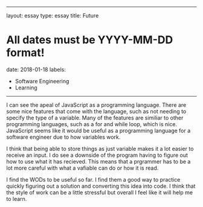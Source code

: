
---
layout: essay
type: essay
title: Future
# All dates must be YYYY-MM-DD format!
date: 2018-01-18
labels:
  - Software Engineering
  - Learning
---
I can see the apeal of JavaScript as a programming language. There are some nice features that come with the language, such as not needing to specify the type of a variable. Many of the features are similiar to other programming languages, such as a for and while loop, which is nice. JavaScript seems like it would be useful as a programming language for a software engineer due to how variables work.

I think that being able to store things as just variable makes it a lot easier to receive an input. I do see a downside of the program having to figure out how to use what it has recieved. This means that a prgrammer has to be a lot more careful with what a vafiable can do or how it is read.

I find the WODs to be useful so far. I find them a good way to practice quickly figuring out a solution and converting this idea into code. I think that the style of work can be a little stressful but overall I feel like it will help me to learn.
